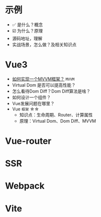 # 示例

- ✅ 是什么？概念
- ☑️ 为什么？原理
- 源码地址，理解
- 实战场景，怎么做？及相关知识点

# Vue3
- [如何实现一个MVVM框架？](https://github.com/DMQ/mvvm) `MVVM`
- Virtual Dom 是否可以提高性能？
- 怎么看待Dom Diff？Dom Diff算法是啥？
- 如何设计一个组件？
- Vue发展问题在哪里？
- Vue `框架` ☆☆
  - 知识点：生命周期、Router、计算属性
  - 原理：Virtual Dom、Dom Diff、MVVM

# Vue-router

# SSR

# Webpack

# Vite
